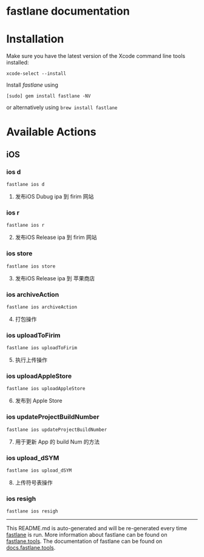 fastlane documentation
================
# Installation

Make sure you have the latest version of the Xcode command line tools installed:

```
xcode-select --install
```

Install _fastlane_ using
```
[sudo] gem install fastlane -NV
```
or alternatively using `brew install fastlane`

# Available Actions
## iOS
### ios d
```
fastlane ios d
```
1. 发布iOS Dubug ipa 到 firim 网站
### ios r
```
fastlane ios r
```
2. 发布iOS Release ipa 到 firim 网站
### ios store
```
fastlane ios store
```
3. 发布iOS Release ipa 到 苹果商店
### ios archiveAction
```
fastlane ios archiveAction
```
4. 打包操作
### ios uploadToFirim
```
fastlane ios uploadToFirim
```
5. 执行上传操作
### ios uploadAppleStore
```
fastlane ios uploadAppleStore
```
6. 发布到 Apple Store
### ios updateProjectBuildNumber
```
fastlane ios updateProjectBuildNumber
```
7. 用于更新 App 的 build Num 的方法
### ios upload_dSYM
```
fastlane ios upload_dSYM
```
8. 上传符号表操作
### ios resigh
```
fastlane ios resigh
```


----

This README.md is auto-generated and will be re-generated every time [fastlane](https://fastlane.tools) is run.
More information about fastlane can be found on [fastlane.tools](https://fastlane.tools).
The documentation of fastlane can be found on [docs.fastlane.tools](https://docs.fastlane.tools).
